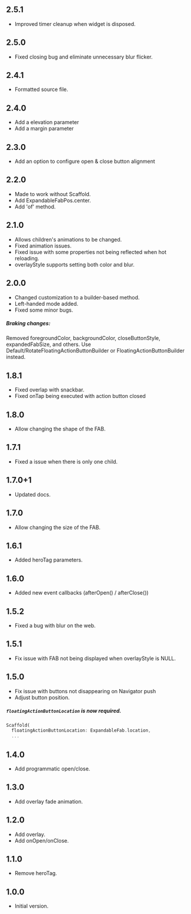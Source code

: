 ## 2.5.1
- Improved timer cleanup when widget is disposed.

## 2.5.0
- Fixed closing bug and eliminate unnecessary blur flicker.

## 2.4.1
- Formatted source file.

## 2.4.0
- Add a elevation parameter
- Add a margin parameter

## 2.3.0
- Add an option to configure open & close button alignment

## 2.2.0
- Made to work without Scaffold.
- Add ExpandableFabPos.center.
- Add 'of' method.

## 2.1.0
- Allows children's animations to be changed.
- Fixed animation issues.
- Fixed issue with some properties not being reflected when hot reloading.
- overlayStyle supports setting both color and blur.

## 2.0.0
- Changed customization to a builder-based method.
- Left-handed mode added.
- Fixed some minor bugs.

##### Braking changes: 
Removed foregroundColor, backgroundColor, closeButtonStyle, expandedFabSize, and others.
Use Default/RotateFloatingActionButtonBuilder or FloatingActionButtonBuilder instead.

## 1.8.1
- Fixed overlap with snackbar.
- Fixed onTap being executed with action button closed

## 1.8.0
- Allow changing the shape of the FAB.
  
## 1.7.1
- Fixed a issue when there is only one child.

## 1.7.0+1
- Updated docs.
  
## 1.7.0
- Allow changing the size of the FAB.
  
## 1.6.1
- Added heroTag parameters.
  
## 1.6.0
- Added new event callbacks (afterOpen() / afterClose())

## 1.5.2
- Fixed a bug with blur on the web.

## 1.5.1
- Fix issue with FAB not being displayed when overlayStyle is NULL.

## 1.5.0
- Fix issue with buttons not disappearing on Navigator push
- Adjust button position.
  
##### `floatingActionButtonLocation` is now required.
```dart
Scaffold(
  floatingActionButtonLocation: ExpandableFab.location,
  ...
```

## 1.4.0
- Add programmatic open/close.

## 1.3.0
- Add overlay fade animation.

## 1.2.0
- Add overlay.
- Add onOpen/onClose.
  
## 1.1.0
- Remove heroTag.

## 1.0.0
- Initial version.
